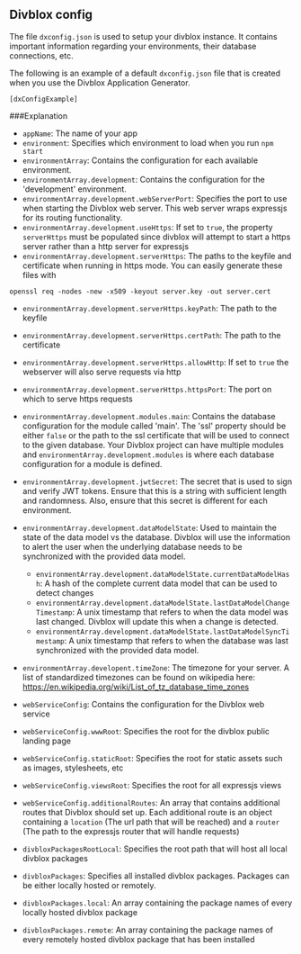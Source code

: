 ## Divblox config

The file `dxconfig.json` is used to setup your divblox instance. It contains
important information regarding your environments, their database connections, etc.

The following is an example of a default `dxconfig.json` file that is created
when you use the Divblox Application Generator.

```
[dxConfigExample]
```

###Explanation

- `appName`: The name of your app
- `environment`: Specifies which environment to load when you run `npm start`
- `environmentArray`: Contains the configuration for each available environment.
- `environmentArray.development`: Contains the configuration for the 'development' environment.
- `environmentArray.development.webServerPort`: Specifies the port to use when starting the Divblox web server. This web 
server wraps expressjs for its routing functionality.
- `environmentArray.development.useHttps`: If set to `true`, the property `serverHttps` must be populated since divblox 
  will attempt to start a https server rather than a http server for expressjs
- `environmentArray.development.serverHttps`: The paths to the keyfile and certificate when running in https mode. 
  You can easily generate these files with

`openssl req -nodes -new -x509 -keyout server.key -out server.cert`

  - `environmentArray.development.serverHttps.keyPath`: The path to the keyfile
  - `environmentArray.development.serverHttps.certPath`: The path to the certificate
  - `environmentArray.development.serverHttps.allowHttp`: If set to `true` the webserver will also serve requests via http
  - `environmentArray.development.serverHttps.httpsPort`: The port on which to serve https requests
    

- `environmentArray.development.modules.main`: Contains the database configuration for the module called 'main'. The 'ssl' 
property should be either `false` or the path to the ssl certificate that will be used to connect to the given database.
  Your Divblox project can have multiple modules and `environmentArray.development.modules` is where each database 
  configuration for a module is defined.
  

- `environmentArray.development.jwtSecret`: The secret that is used to sign and verify JWT tokens. Ensure that
this is a string with sufficient length and randomness. Also, ensure that this secret is different for each environment.
  

- `environmentArray.development.dataModelState`: Used to maintain the state of the data model vs the database.
  Divblox will use the information to alert the user when the underlying database needs to be synchronized with
  the provided data model.
  - `environmentArray.development.dataModelState.currentDataModelHash`: A hash of the complete current data model that 
    can be used to detect changes 
  - `environmentArray.development.dataModelState.lastDataModelChangeTimestamp`: A unix timestamp that refers to when the
    data model was last changed. Divblox will update this when a change is detected.
  - `environmentArray.development.dataModelState.lastDataModelSyncTimestamp`: A unix timestamp that refers to when the
    database was last synchronized with the provided data model.
    

- `environmentArray.developent.timeZone`: The timezone for your server. A list of standardized timezones can be found
on wikipedia here: https://en.wikipedia.org/wiki/List_of_tz_database_time_zones
  

- `webServiceConfig`: Contains the configuration for the Divblox web service
- `webServiceConfig.wwwRoot`: Specifies the root for the divblox public landing page
- `webServiceConfig.staticRoot`: Specifies the root for static assets such as images, stylesheets, etc
- `webServiceConfig.viewsRoot`: Specifies the root for all expressjs views
- `webServiceConfig.additionalRoutes`: An array that contains additional routes that Divblox should set up. Each additional
route is an object containing a `location` (The url path that will be reached) and a `router` (The path to the expressjs 
  router that will handle requests)
- `divbloxPackagesRootLocal`: Specifies the root path that will host all local divblox packages
- `divbloxPackages`: Specifies all installed divblox packages. Packages can be either locally hosted or remotely.
- `divbloxPackages.local`: An array containing the package names of every locally hosted divblox package
- `divbloxPackages.remote`: An array containing the package names of every remotely hosted divblox package that has been installed